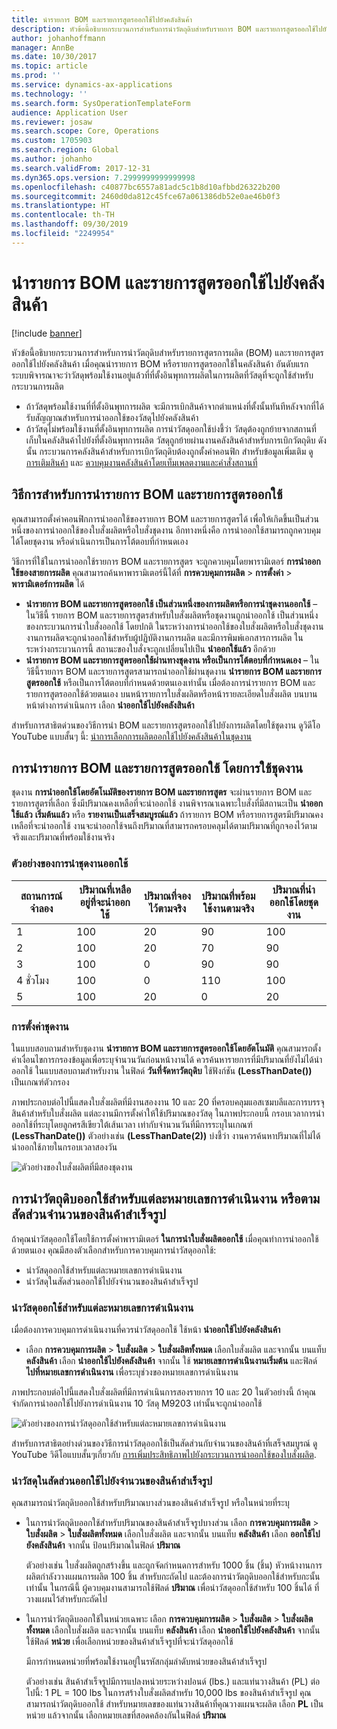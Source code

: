 ```yaml
---
title: นำรายการ BOM และรายการสูตรออกใช้ไปยังคลังสินค้า
description: หัวข้อนี้อธิบายกระบวนการสำหรับการนำวัตถุดิบสำหรับรายการ BOM และรายการสูตรออกใช้ไปยังคลังสินค้า
author: johanhoffmann
manager: AnnBe
ms.date: 10/30/2017
ms.topic: article
ms.prod: ''
ms.service: dynamics-ax-applications
ms.technology: ''
ms.search.form: SysOperationTemplateForm
audience: Application User
ms.reviewer: josaw
ms.search.scope: Core, Operations
ms.custom: 1705903
ms.search.region: Global
ms.author: johanho
ms.search.validFrom: 2017-12-31
ms.dyn365.ops.version: 7.2999999999999998
ms.openlocfilehash: c40877bc6557a81adc5c1b8d10afbbd26322b200
ms.sourcegitcommit: 2460d0da812c45fce67a061386db52e0ae46b0f3
ms.translationtype: HT
ms.contentlocale: th-TH
ms.lasthandoff: 09/30/2019
ms.locfileid: "2249954"
---
```

# <a name="release-bom-and-formula-lines-to-the-warehouse"></a>นำรายการ BOM และรายการสูตรออกใช้ไปยังคลังสินค้า

[!include [banner](../includes/banner.md)]

หัวข้อนี้อธิบายกระบวนการสำหรับการนำวัตถุดิบสำหรับรายการสูตรการผลิต (BOM) และรายการสูตรออกใช้ไปยังคลังสินค้า เมื่อคุณนำรายการ BOM หรือรายการสูตรออกใช้ในคลังสินค้า อันดับแรก ระบบพิจารณาจะว่าวัสดุพร้อมใช้งานอยู่แล้วที่ที่ตั้งอินพุทการผลิตในการผลิตที่วัสดุที่จะถูกใช้สำหรับกระบวนการผลิต

- ถ้าวัสดุพร้อมใช้งานที่ที่ตั้งอินพุทการผลิต จะมีการเบิกสินค้าจากตำแหน่งที่ตั้งนั้นทันทีหลังจากที่ได้รับสัญญาณสำหรับการนำออกใช้ของวัสดุไปยังคลังสินค้า
- ถ้าวัสดุไม่พร้อมใช้งานที่ตั้งอินพุทการผลิต การนำวัสดุออกใช้บ่งชี้ว่า วัสดุต้องถูกย้ายจากสถานที่เก็บในคลังสินค้าไปยังที่ตั้งอินพุทการผลิต วัสดุถูกย้ายผ่านงานคลังสินค้าสำหรับการเบิกวัตถุดิบ ดังนั้น กระบวนการคลังสินค้าสำหรับการเบิกวัตถุดิบต้องถูกตั้งค่าคอนฟิก สำหรับข้อมูลเพิ่มเติม ดู [การเติมสินค้า](../warehousing/replenishment.md) และ [ควบคุมงานคลังสินค้าโดยเท็มเพลตงานและคำสั่งสถานที่](../warehousing/control-warehouse-location-directives.md)

## <a name="methods-for-releasing-bom-and-formula-lines"></a>วิธีการสำหรับการนำรายการ BOM และรายการสูตรออกใช้

คุณสามารถตั้งค่าคอนฟิกการนำออกใช้ของรายการ BOM และรายการสูตรได้ เพื่อให้เกิดขึ้นเป็นส่วนหนึ่งของการนำออกใช้ของใบสั่งผลิตหรือใบสั่งชุดงาน อีกทางหนึ่งคือ การนำออกใช้สามารถถูกควบคุมได้โดยชุดงาน หรือดำเนินการเป็นการโต้ตอบที่กำหนดเอง

วิธีการที่ใช้ในการนำออกใช้รายการ BOM และรายการสูตร จะถูกควบคุมโดยพารามิเตอร์ **การนำออกใช้ของสายการผลิต** คุณสามารถค้นหาพารามิเตอร์นี้ได้ที่ **การควบคุมการผลิต** \> **การตั้งค่า** \> **พารามิเตอร์การผลิต** ได้

- **นำรายการ BOM และรายการสูตรออกใช้ เป็นส่วนหนึ่งของการผลิตหรือการนำชุดงานออกใช้** – ในวิธีนี้ รายการ BOM และรายการสูตรสำหรับใบสั่งผลิตหรือชุดงานถูกนำออกใช้ เป็นส่วนหนึ่งของกระบวนการนำใบสั่งออกใช้ โดยปกติ ในระหว่างการนำออกใช้ของใบสั่งผลิตหรือใบสั่งชุดงาน งานการผลิตจะถูกนำออกใช้สำหรับผู้ปฏิบัติงานการผลิต และมีการพิมพ์เอกสารการผลิต ในระหว่างกระบวนการนี้ สถานะของใบสั่งจะถูกเปลี่ยนไปเป็น **นำออกใช้แล้ว** อีกด้วย
- **นำรายการ BOM และรายการสูตรออกใช้ผ่านทางชุดงาน หรือเป็นการโต้ตอบที่กำหนดเอง** – ในวิธีนี้รายการ BOM และรายการสูตรสามารถนำออกใช้ผ่านชุดงาน **นำรายการ BOM และรายการสูตรออกใช้** หรือเป็นการโต้ตอบที่กำหนดด้วยตนเองเท่านั้น เมื่อต้องการนำรายการ BOM และรายการสูตรออกใช้ด้วยตนเอง บนหน้ารายการใบสั่งผลิตหรือหน้ารายละเอียดใบสั่งผลิต บนบานหน้าต่างการดำเนินการ เลือก **นำออกใช้ไปยังคลังสินค้า**

สำหรับการสาธิตด่วนของวิธีการนำ BOM และรายการสูตรออกใช้ไปยังการผลิตโดยใช้ชุดงาน ดูวิดีโอ YouTube แบบสั้นๆ นี้: [นำการเลือกการผลิตออกใช้ไปยังคลังสินค้าในชุดงาน](https://www.youtube.com/watch?v=8urAJn50dQ8)

## <a name="releasing-the-bom-and-formula-lines-by-using-a-batch-job"></a>การนำรายการ BOM และรายการสูตรออกใช้ โดยการใช้ชุดงาน

ชุดงาน **การนำออกใช้โดยอัตโนมัติของรายการ BOM และรายการสูตร** จะผ่านรายการ BOM และรายการสูตรที่เลือก ซึ่งมีปริมาณคงเหลือที่จะนำออกใช้ งานพิจารณาเฉพาะใบสั่งที่มีสถานะเป็น **นำออกใช้แล้ว** **เริ่มต้นแล้ว** หรือ **รายงานเป็นเสร็จสมบูรณ์แล้ว** ถ้ารายการ BOM หรือรายการสูตรมีปริมาณคงเหลือที่จะนำออกใช้ งานจะนำออกใช้จนถึงปริมาณที่สามารถครอบคลุมได้ตามปริมาณที่ถูกจองไว้ตามจริงและปริมาณที่พร้อมใช้งานจริง

### <a name="example-of-a-batch-job-release"></a>ตัวอย่างของการนำชุดงานออกใช้

| สถานการณ์จำลอง | ปริมาณที่เหลืออยู่ที่จะนำออกใช้ | ปริมาณที่จองไว้ตามจริง | ปริมาณที่พร้อมใช้งานตามจริง | ปริมาณที่นำออกใช้โดยชุดงาน |
|----------|-------------------------------|------------------------------|-------------------------------|------------------------------------|
| 1        | 100                           | 20                           | 90                            | 100                                |
| 2        | 100                           | 20                           | 70                            | 90                                 |
| 3        | 100                           | 0                            | 90                            | 90                                 |
| 4 ชั่วโมง        | 100                           | 0                            | 110                           | 100                                |
| 5        | 100                           | 20                           | 0                             | 20                                 |

### <a name="batch-job-setup"></a>การตั้งค่าชุดงาน

ในแบบสอบถามสำหรับชุดงาน **นำรายการ BOM และรายการสูตรออกใช้โดยอัตโนมัติ** คุณสามารถตั้งค่าเงื่อนไขการกรองข้อมูลเพื่อระบุจำนวนวันก่อนหน้างานได้ ควรค้นหารายการที่มีปริมาณที่ยังไม่ได้นำออกใช้ ในแบบสอบถามสำหรับงาน ในฟิลด์ **วันที่จัดหาวัตถุดิบ** ใช้ฟังก์ชัน **(LessThanDate())** เป็นเกณฑ์ตัวกรอง

ภาพประกอบต่อไปนี้แสดงใบสั่งผลิตที่มีงานสองงาน 10 และ 20 ที่ครอบคลุมแอสเซมบลีและการบรรจุสินค้าสำหรับใบสั่งผลิต แต่ละงานมีการตั้งค่าให้ใช้ปริมาณของวัสดุ ในภาพประกอบนี้ กรอบเวลาการนำออกใช้ที่ระบุโดยลูกศรสีเขียวใต้เส้นเวลา เท่ากับจำนวนวันที่มีการระบุในเกณฑ์ **(LessThanDate())** ตัวอย่างเช่น **(LessThanDate(2))** บ่งชี้ว่า งานควรค้นหาปริมาณที่ไม่ได้นำออกใช้ภายในกรอบเวลาสองวัน

![ตัวอย่างของใบสั่งผลิตที่มีสองชุดงาน](media/bach-job-setup.PNG)

## <a name="releasing-material-per-operation-number-or-in-proportion-to-the-amount-of-finished-goods"></a>การนำวัตถุดิบออกใช้สำหรับแต่ละหมายเลขการดำเนินงาน หรือตามสัดส่วนจำนวนของสินค้าสำเร็จรูป

ถ้าคุณนำวัสดุออกใช้โดยใช้การตั้งค่าพารามิเตอร์ **ในการนำใบสั่งผลิตออกใช้** เมื่อคุณทำการนำออกใช้ด้วยตนเอง คุณมีสองตัวเลือกสำหรับการควบคุมการนำวัสดุออกใช้:

- นำวัสดุออกใช้สำหรับแต่ละหมายเลขการดำเนินงาน
- นำวัสดุในสัดส่วนออกใช้ไปยังจำนวนของสินค้าสำเร็จรูป

### <a name="release-material-per-operation-number"></a>นำวัสดุออกใช้สำหรับแต่ละหมายเลขการดำเนินงาน

เมื่อต้องการควบคุมการดำเนินงานที่ควรนำวัสดุออกใช้ ใช้หน้า **นำออกใช้ไปยังคลังสินค้า**

- เลือก **การควบคุมการผลิต** \> **ใบสั่งผลิต** \> **ใบสั่งผลิตทั้งหมด** เลือกใบสั่งผลิต และจากนั้น บนแท็บ **คลังสินค้า** เลือก **นำออกใช้ไปยังคลังสินค้า** จากนั้น ใช้ **หมายเลขการดำเนินงานเริ่มต้น** และฟิลด์ **ไปที่หมายเลขการดำเนินงาน** เพื่อระบุช่วงของหมายเลขการดำเนินงาน

ภาพประกอบต่อไปนี้แสดงใบสั่งผลิตที่มีการดำเนินการสองรายการ 10 และ 20 ในตัวอย่างนี้ ถ้าคุณจำกัดการนำออกใช้ไปยังการดำเนินงาน 10 วัสดุ M9203 เท่านั้นจะถูกนำออกใช้

![ตัวอย่างของการนำวัสดุออกใช้สำหรับแต่ละหมายเลขการดำเนินงาน](media/two-operations.PNG)

สำหรับการสาธิตอย่างด่วนของวิธีการนำวัสดุออกใช้เป็นสัดส่วนกับจำนวนของสินค้าที่เสร็จสมบูรณ์ ดู YouTube วิดีโอแบบสั้นๆเกี่ยวกับ [การเพิ่มประสิทธิภาพไปยังกระบวนการนำออกใช้ของใบสั่งผลิต](https://www.youtube.com/watch?v=Rm3ojAz6Zu0).

### <a name="release-material-in-proportion-to-the-amount-of-finished-goods"></a>นำวัสดุในสัดส่วนออกใช้ไปยังจำนวนของสินค้าสำเร็จรูป

คุณสามารถนำวัตถุดิบออกใช้สำหรับปริมาณบางส่วนของสินค้าสำเร็จรูป หรือในหน่วยที่ระบุ

- ในการนำวัตถุดิบออกใช้สำหรับปริมาณของสินค้าสำเร็จรูปบางส่วน เลือก **การควบคุมการผลิต** \> **ใบสั่งผลิต** \> **ใบสั่งผลิตทั้งหมด** เลือกใบสั่งผลิต และจากนั้น บนแท็บ **คลังสินค้า** เลือก **ออกใช้ไปยังคลังสินค้า** จากนั้น ป้อนปริมาณในฟิลด์ **ปริมาณ**

    ตัวอย่างเช่น ใบสั่งผลิตถูกสร้างขึ้น และถูกจัดกำหนดการสำหรับ 1000 ชิ้น (ชิ้น) หัวหน้างานการผลิตกำลังวางแผนการผลิต 100 ชิ้น สำหรับกะถัดไป และต้องการนำวัตถุดิบออกใช้สำหรับกะนั้นเท่านั้น ในกรณีนี้ ผู้ควบคุมงานสามารถใช้ฟิลด์ **ปริมาณ** เพื่อนำวัสดุออกใช้สำหรับ 100 ชิ้นได้ ที่วางแผนไว้สำหรับกะถัดไป

- ในการนำวัตถุดิบออกใช้ในหน่วยเฉพาะ เลือก **การควบคุมการผลิต** \> **ใบสั่งผลิต** \> **ใบสั่งผลิตทั้งหมด** เลือกใบสั่งผลิต และจากนั้น บนแท็บ **คลังสินค้า** เลือก **นำออกใช้ไปยังคลังสินค้า** จากนั้น ใช้ฟิลด์ **หน่วย** เพื่อเลือกหน่วยของสินค้าสำเร็จรูปที่จะนำวัสดุออกใช้

    มีการกำหนดหน่วยที่พร้อมใช้งานอยู่ในรหัสกลุ่มลำดับหน่วยของสินค้าสำเร็จรูป

    ตัวอย่างเช่น สินค้าสำเร็จรูปมีการแปลงหน่วยระหว่างปอนด์ (lbs.) และแท่นวางสินค้า (PL) ต่อไปนี้: 1 PL = 100 lbs ในการสร้างใบสั่งผลิตสำหรับ 10,000 lbs ของสินค้าสำเร็จรูป คุณสามารถนำวัตถุดิบออกใช้ สำหรับหมายเลขของแท่นวางสินค้าที่คุณวางแผนจะผลิต เลือก **PL** เป็นหน่วย แล้วจากนั้น เลือกหมายเลขที่สอดคล้องกันในฟิลด์ **ปริมาณ**
